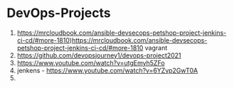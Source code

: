 # DevOps-Projects
1. https://mrcloudbook.com/ansible-devsecops-petshop-project-jenkins-ci-cd/#more-1810)https://mrcloudbook.com/ansible-devsecops-petshop-project-jenkins-ci-cd/#more-1810 vagrant
2. https://github.com/devopsjourney1/devops-project2021
3. https://www.youtube.com/watch?v=utgEmyh5ZFo
4. jenkens  - https://www.youtube.com/watch?v=6YZvp2GwT0A
5. 
